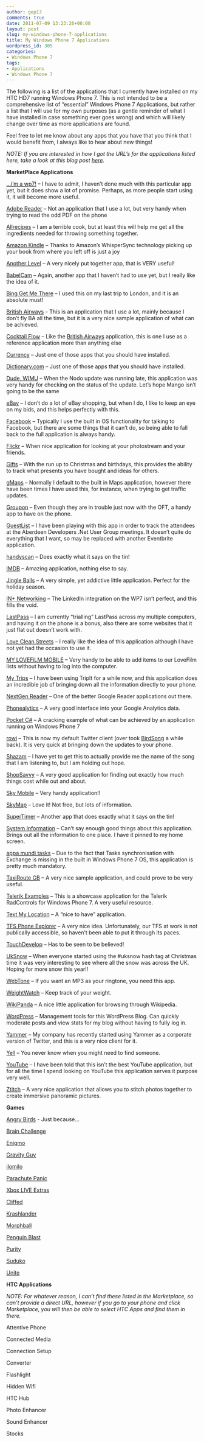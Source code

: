 ```yaml
---
author: gep13
comments: true
date: 2011-07-09 13:23:26+00:00
layout: post
slug: my-windows-phone-7-applications
title: My Windows Phone 7 Applications
wordpress_id: 305
categories:
- Windows Phone 7
tags:
- Applications
- Windows Phone 7
---
```


The following is a list of the applications that I currently have installed on my HTC HD7 running Windows Phone 7. This is not intended to be a comprehensive list of “essential” Windows Phone 7 Applications, but rather a list that I will use for my own purposes (as a gentle reminder of what I have installed in case something ever goes wrong) and which will likely change over time as more applications are found.

 

Feel free to let me know about any apps that you have that you think that I would benefit from, I always like to hear about new things!

 

_NOTE: If you are interested in how I got the URL’s for the applications listed here, take a look at this blog post _[_here_](http://www.addictivetips.com/mobile/find-id-of-windows-phone-7-app-and-create-direct-zune-marketplace-link/)_._

 

**__MarketPlace Applications__**

 

[…i’m a wp7!](http://social.zune.net/redirect?type=phoneApp&id=16b4f331-e05b-e011-854c-00237de2db9e) – I have to admit, I haven’t done much with this particular app yet, but it does show a lot of promise. Perhaps, as more people start using it, it will become more useful.

 

[Adobe Reader](http://social.zune.net/redirect?type=phoneApp&id=bc4f319a-9a9a-df11-a490-00237de2db9e) – Not an application that I use a lot, but very handy when trying to read the odd PDF on the phone

 

[Allrecipes](http://social.zune.net/redirect?type=phoneApp&id=23828a51-5391-e011-986b-78e7d1fa76f8) – I am a terrible cook, but at least this will help me get all the ingredients needed for throwing something together.

 

[Amazon Kindle](http://social.zune.net/redirect?type=phoneApp&id=48195fb4-ee0e-e011-9264-00237de2db9e) – Thanks to Amazon’s WhisperSync technology picking up your book from where you left off is just a joy

 

[Another Level](http://social.zune.net/redirect?type=phoneApp&id=28822e51-cf15-440c-b97a-2c1671986fa4) – A very nicely put together app, that is VERY useful!

 

[BabelCam](http://social.zune.net/redirect?type=phoneApp&id=576327f5-785c-4997-bc01-dc9fe4423f88) – Again, another app that I haven’t had to use yet, but I really like the idea of it.

 

[Bing Get Me There](http://social.zune.net/redirect?type=phoneApp&id=744d9d43-ee65-e011-81d2-78e7d1fa76f8) – I used this on my last trip to London, and it is an absolute must!

 

[British Airways](http://social.zune.net/redirect?type=phoneApp&id=2f9d08aa-b17b-e011-986b-78e7d1fa76f8) – This is an application that I use a lot, mainly because I don’t fly BA all the time, but it is a very nice sample application of what can be achieved.

 

[Cocktail Flow](http://social.zune.net/redirect?type=phoneApp&id=ddd1ad08-d9d5-df11-a844-00237de2db9e) – Like the [British Airways](http://social.zune.net/redirect?type=phoneApp&id=2f9d08aa-b17b-e011-986b-78e7d1fa76f8) application, this is one I use as a reference application more than anything else

 

[Currency](http://social.zune.net/redirect?type=phoneApp&id=dc5f12fa-b49d-e011-986b-78e7d1fa76f8) – Just one of those apps that you should have installed.

 

[Dictionary.com](http://social.zune.net/redirect?type=phoneApp&id=03ad3d9b-c79d-e011-986b-78e7d1fa76f8) – Just one of those apps that you should have installed.

 

[Dude, WIMU](http://social.zune.net/redirect?type=phoneApp&id=b13f4051-2a57-e011-854c-00237de2db9e) – When the Nodo update was running late, this application was very handy for checking on the status of the update. Let’s hope Mango isn’t going to be the same

 

[eBay](http://social.zune.net/redirect?type=phoneApp&id=92d3a3a3-66d9-df11-a844-00237de2db9e) – I don’t do a lot of eBay shopping, but when I do, I like to keep an eye on my bids, and this helps perfectly with this.

 

[Facebook](http://social.zune.net/redirect?type=phoneApp&id=82a23635-5bd9-df11-a844-00237de2db9e) – Typically I use the built in OS functionality for talking to Facebook, but there are some things that it can’t do, so being able to fall back to the full application is always handy.

 

[Flickr](http://social.zune.net/redirect?type=phoneApp&id=2e49fb07-592b-e011-854c-00237de2db9e) – When nice application for looking at your photostream and your friends.

 

[Gifts](http://social.zune.net/redirect?type=phoneApp&id=cfd5a18e-1df8-df11-9264-00237de2db9e) – With the run up to Christmas and birthdays, this provides the ability to track what presents you have bought and ideas for others.

 

[gMaps](http://social.zune.net/redirect?type=phoneApp&id=7b8bedd5-4368-e011-81d2-78e7d1fa76f8) – Normally I default to the built in Maps application, however there have been times I have used this, for instance, when trying to get traffic updates.

 

[Groupon](http://social.zune.net/redirect?type=phoneApp&id=47878950-105f-e011-81d2-78e7d1fa76f8) – Even though they are in trouble just now with the OFT, a handy app to have on the phone.

 

[GuestList](http://social.zune.net/redirect?type=phoneApp&id=b9cd6b7b-1be1-df11-a844-00237de2db9e) – I have been playing with this app in order to track the attendees at the Aberdeen Developers .Net User Group meetings. It doesn’t quite do everything that I want, so may be replaced with another Eventbrite application.

 

[handyscan](http://social.zune.net/redirect?type=phoneApp&id=5b5aa6e8-1af3-df11-9264-00237de2db9e) – Does exactly what it says on the tin!

 

[IMDB](http://social.zune.net/redirect?type=phoneApp&id=ff971299-eed8-df11-a844-00237de2db9e) – Amazing application, nothing else to say.

 

[Jingle Balls](http://social.zune.net/redirect?type=phoneApp&id=f113744f-d700-e011-9264-00237de2db9e) – A very simple, yet addictive little application. Perfect for the holiday season.

 

[IN+ Networking](http://social.zune.net/redirect?type=phoneApp&id=518ccdb1-c360-4cf0-a0f6-89b2890bda6e) – The LinkedIn integration on the WP7 isn’t perfect, and this fills the void.

 

[LastPass](http://social.zune.net/redirect?type=phoneApp&id=9b86eadc-16e8-df11-9264-00237de2db9e) – I am currently “trialling” LastPass across my multiple computers, and having it on the phone is a bonus, also there are some websites that it just flat out doesn’t work with.

 

[Love Clean Streets](http://social.zune.net/redirect?type=phoneApp&id=21462e9b-4fe8-df11-9264-00237de2db9e) – I really like the idea of this application although I have not yet had the occasion to use it.

 

[MY LOVEFiLM MOBILE](http://social.zune.net/redirect?type=phoneApp&id=c8366df9-1127-e011-854c-00237de2db9e) – Very handy to be able to add items to our LoveFilm lists without having to log into the computer.

 

[My Trips](http://social.zune.net/redirect?type=phoneApp&id=76ed9db6-d201-e011-9264-00237de2db9e) – I have been using TripIt for a while now, and this application does an incredible job of bringing down all the information directly to your phone.

 

[NextGen Reader](http://social.zune.net/redirect?type=phoneApp&id=643381de-4724-e011-854c-00237de2db9e) – One of the better Google Reader applications out there.

 

[Phonealytics](http://social.zune.net/redirect?type=phoneApp&id=21baf298-210a-4fe1-9a89-6314ae62151f) – A very good interface into your Google Analytics data.

 

[Pocket C#](http://social.zune.net/redirect?type=phoneApp&id=2f840483-0a54-e011-854c-00237de2db9e) – A cracking example of what can be achieved by an application running on Windows Phone 7

 

[rowi](http://social.zune.net/redirect?type=phoneApp&id=304c9bfd-9b65-e011-81d2-78e7d1fa76f8) – This is now my default Twitter client (over took [BirdSong](http://social.zune.net/redirect?type=phoneApp&id=ac61a1bc-9325-e011-854c-00237de2db9e) a while back). It is very quick at bringing down the updates to your phone.

 

[Shazam](http://social.zune.net/redirect?type=phoneApp&id=2f8d5271-2b81-e011-986b-78e7d1fa76f8) – I have yet to get this to actually provide me the name of the song that I am listening to, but I am holding out hope.

 

[ShopSavvy](http://social.zune.net/redirect?type=phoneApp&id=b3e6f4f6-240d-e011-9264-00237de2db9e) – A very good application for finding out exactly how much things cost while out and about.

 

[Sky Mobile](http://social.zune.net/redirect?type=phoneApp&id=76645293-71fe-df11-9264-00237de2db9e) – Very handy application!!

 

[SkyMap](http://social.zune.net/redirect?type=phoneApp&id=dd2dbb0f-7c24-e011-854c-00237de2db9e) – Love it! Not free, but lots of information.

 

[SuperTimer](http://social.zune.net/redirect?type=phoneApp&id=d54df30e-f4b7-4450-b73c-37386b469195) – Another app that does exactly what it says on the tin!

 

[System Information](http://social.zune.net/redirect?type=phoneApp&id=c7469572-2950-e011-854c-00237de2db9e) – Can’t say enough good things about this application. Brings out all the information to one place. I have it pinned to my home screen.

 

[appa mundi tasks](http://social.zune.net/redirect?type=phoneApp&id=55fcf880-6b03-e011-9264-00237de2db9e) – Due to the fact that Tasks synchronisation with Exchange is missing in the built in Windows Phone 7 OS, this application is pretty much mandatory.

 

[TaxiRoute GB](http://social.zune.net/redirect?type=phoneApp&id=ba52d356-0039-e011-854c-00237de2db9e) – A very nice sample application, and could prove to be very useful.

 

[Telerik Examples](http://social.zune.net/redirect?type=phoneApp&id=fd55f526-d6f7-df11-9264-00237de2db9e) – This is a showcase application for the Telerik RadControls for Windows Phone 7. A very useful resource.

 

[Text My Location](http://social.zune.net/redirect?type=phoneApp&id=2bd42f27-3eec-df11-9264-00237de2db9e) – A “nice to have” application.

 

[TFS Phone Explorer](http://social.zune.net/redirect?type=phoneApp&id=f82cfdd2-0763-e011-81d2-78e7d1fa76f8) – A very nice idea. Unfortunately, our TFS at work is not publically accessible, so haven’t been able to put it through its paces.

 

[TouchDevelop](http://social.zune.net/redirect?type=phoneApp&id=fe08ccec-a360-e011-81d2-78e7d1fa76f8) – Has to be seen to be believed!

 

[UkSnow](http://social.zune.net/redirect?type=phoneApp&id=ff123027-a108-e011-9264-00237de2db9e) – When everyone started using the #uksnow hash tag at Christmas time it was very interesting to see where all the snow was across the UK. Hoping for more snow this year!!

 

[WebTone](http://social.zune.net/redirect?type=phoneApp&id=3e1d2705-20aa-437e-b5b9-88f96502879e) – If you want an MP3 as your ringtone, you need this app.

 

[WeightWatch](http://social.zune.net/redirect?type=phoneApp&id=3ce315c2-e455-e011-854c-00237de2db9e) – Keep track of your weight.

 

[WikiPanda](http://social.zune.net/redirect?type=phoneApp&id=6e80081e-a309-e011-9264-00237de2db9e) – A nice little application for browsing through Wikipedia.

 

[WordPress](http://social.zune.net/redirect?type=phoneApp&id=5f64ad85-f801-e011-9264-00237de2db9e) – Management tools for this WordPress Blog. Can quickly moderate posts and view stats for my blog without having to fully log in.

 

[Yammer](http://social.zune.net/redirect?type=phoneApp&id=54b05abd-9724-42a7-9b22-59fc71a8c59d) – My company has recently started using Yammer as a corporate version of Twitter, and this is a very nice client for it.

 

[Yell](http://social.zune.net/redirect?type=phoneApp&id=d963da9a-fd85-e011-986b-78e7d1fa76f8) – You never know when you might need to find someone.

 

[YouTube](http://social.zune.net/redirect?type=phoneApp&id=dcbb1ac6-a89a-df11-a490-00237de2db9e) – I have been told that this isn’t the best YouTube application, but for all the time I spend looking on YouTube this application serves it purpose very well.

 

[Ztitch](http://social.zune.net/redirect?type=phoneApp&id=c1675dfa-f3ed-df11-9264-00237de2db9e) – A very nice application that allows you to stitch photos together to create immersive panoramic pictures.

 

**__Games__**

 

[Angry Birds](http://social.zune.net/redirect?type=phoneApp&id=e4571a02-0b87-e011-986b-78e7d1fa76f8) - Just because…

 

[Brain Challenge](http://social.zune.net/redirect?type=phoneApp&id=9cdfbe90-760a-e011-9264-00237de2db9e)

 

[Enigmo](http://social.zune.net/redirect?type=phoneApp&id=0f4cf335-326c-e011-81d2-78e7d1fa76f8)

 

[Gravity Guy](http://social.zune.net/redirect?type=phoneApp&id=4f930d12-2350-4c01-91e8-f46b8bd1d884)

 

[ilomilo](http://social.zune.net/redirect?type=phoneApp&id=6d8088a0-77d6-df11-a844-00237de2db9e)

 

[Parachute Panic](http://social.zune.net/redirect?type=phoneApp&id=38484d96-56fe-df11-9264-00237de2db9e)

 

[Xbox LIVE Extras](http://social.zune.net/redirect?type=phoneApp&id=31e9b772-1d92-e011-986b-78e7d1fa76f8)

 

[Cliffed](http://social.zune.net/redirect?type=phoneApp&id=a9d4b78e-bbe3-df11-a844-00237de2db9e)

 

[Krashlander](http://social.zune.net/redirect?type=phoneApp&id=77024266-2cda-df11-a844-00237de2db9e)

 

[Morphball](http://social.zune.net/redirect?type=phoneApp&id=8430207f-bdab-4492-9789-665f6280c03b)

 

[Penguin Blast](http://social.zune.net/redirect?type=phoneApp&id=a68184de-5dad-e011-a53c-78e7d1fa76f8)

 

[Purity](http://social.zune.net/redirect?type=phoneApp&id=07ea1c30-453e-4751-b0f9-9f961afea110)

 

[Suduko](http://social.zune.net/redirect?type=phoneApp&id=d7dbc0a3-b362-e011-81d2-78e7d1fa76f8)

 

[Unite](http://social.zune.net/redirect?type=phoneApp&id=fa543402-18db-df11-a844-00237de2db9e)

 

**__HTC Applications__**

 

_NOTE: For whatever reason, I can’t find these listed in the Marketplace, so can’t provide a direct URL, however if you go to your phone and click Marketplace, you will then be able to select HTC Apps and find them in there._

 

Attentive Phone

 

Connected Media

 

Connection Setup

 

Converter

 

Flashlight

 

Hidden Wifi

 

HTC Hub

 

Photo Enhancer

 

Sound Enhancer

 

Stocks
